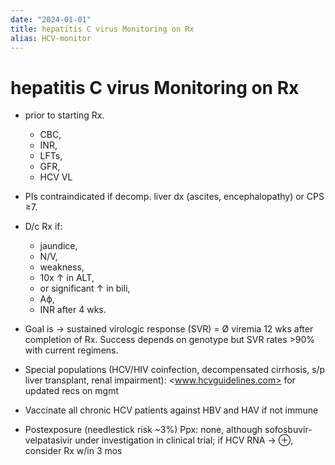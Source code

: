 ```yaml
---
date: "2024-01-01"
title: hepatitis C virus Monitoring on Rx
alias: HCV-monitor
---
```



# hepatitis C virus Monitoring on Rx

- prior to starting Rx.
  - CBC,
  - INR,
  - LFTs,
  - GFR,
  - HCV VL
- PIs contraindicated if decomp. liver dx (ascites, encephalopathy) or CPS ≥7.

- D/c Rx if:

  - jaundice,
  - N/V,
  - weakness,
  - 10x ↑ in ALT,
  - or significant ↑ in bili,
  - Aϕ,
  - INR after 4 wks.

- Goal is → sustained virologic response (SVR) = Ø viremia 12 wks after completion of Rx. Success depends on genotype but SVR rates >90% with current regimens.
- Special populations (HCV/HIV coinfection, decompensated cirrhosis, s/p liver transplant, renal impairment): <www.hcvguidelines.com> for updated recs on mgmt
- Vaccinate all chronic HCV patients against HBV and HAV if not immune
- Postexposure (needlestick risk ~3%) Ppx: none, although sofosbuvir-velpatasivir under investigation in clinical trial; if HCV RNA → ⊕, consider Rx w/in 3 mos
